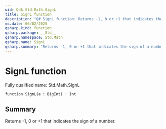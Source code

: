 ```yaml
---
uid: Qdk.Std.Math.SignL
title: SignL function
description: "Q# SignL function: Returns -1, 0 or +1 that indicates the sign of a number."
ms.date: 06/02/2025
qsharp.kind: function
qsharp.package: __Std__
qsharp.namespace: Std.Math
qsharp.name: SignL
qsharp.summary: "Returns -1, 0 or +1 that indicates the sign of a number."
---
```


# SignL function

Fully qualified name: Std.Math.SignL

```qsharp
function SignL(a : BigInt) : Int
```

## Summary
Returns -1, 0 or +1 that indicates the sign of a number.
